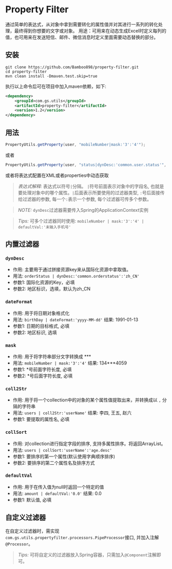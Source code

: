 # Property Filter
通过简单的表达式，从对象中拿到需要转化的属性值并对其进行一系列的转化处理，最终得到你想要的文字或对象。
用途：可用来在动态生成Excel时定义每列的值，也可用来在发送短信、邮件、微信消息时定义里面需要动态替换的部分。
## 安装
```shell
git clone https://github.com/Bamboo898/property-filter.git
cd property-filter
mvn clean install -Dmaven.test.skip=true
```
执行以上命令后可在项目中加入maven依赖，如下:
```xml
<dependency>
	<groupId>com.gs.utils</groupId> 
	<artifactId>property-filter</artifactId>
	<version>1.2</version>
</dependency>
```

## 用法
```java
PropertyUtils.getProperty(user, "mobileNumber|mask:'3':'4'");
```
或者
```java
PropertyUtils.getProperty(user, "status|dynDesc:'common.user.status'", applicationContext);
```
或者将表达式配置在XML或者properties中动态获取

> *表达式解释:* 表达式以符号`|`分隔。 `|`符号前面表示对象中的字段名, 也就是要处理对象中的哪个属性。`|`后面表示所要使用的过滤器类型, `:`号后面接传给过滤器的参数, 每一个`:`表示一个参数, 每个过滤器可传多个参数。  

> *NOTE:* `dynDesc`过滤器需要传入Spring的ApplicationContext实例

> *Tips:* 可多个过滤器同时使用: `mobileNumber | mask:'3':'4' | defaultVal:'未输入手机号'`

## 内置过滤器
### `dynDesc`
- 作用: 主要用于通过拼接资源key来从国际化资源中拿取值。
- 用法: `orderStatus | dynDesc:'common.orderstatus':'zh_CN'`
- 参数1: 国际化资源的Key，必填
- 参数2: 地区标识，选填，默认为zh_CN

### `dateFormat`
- 作用: 用于将日期对象格式化
- 用法: `birthDay | dateFormat:'yyyy-MM-dd'` 结果: 1991-01-13
- 参数1: 日期的目标格式, 必填
- 参数2: 地区标识, 选填

### `mask`
- 作用: 用于将字符串部分文字转换成 ***
- 用法: `mobileNumber | mask:'3':'4'` 结果: 134***4059
- 参数1: *号前面字符长度, 必填
- 参数2: *号后面字符长度, 必填

### `coll2Str`
- 作用: 用于将一个collection中的对象的某个属性值提取出来，并转换成以 `,` 分隔的字符串
- 用法: `users | coll2Str:'userName'` 结果: 李四, 王五, 赵六
- 参数1: 要提取的属性名, 必填

### `collSort`
- 作用: 对collection进行指定字段的排序, 支持多属性排序。将返回ArrayList。
- 用法: `users | collSort:'userName':'age.desc'`
- 参数1: 要排序的第一个属性(默认使用字典顺序排序)
- 参数2: 要排序的第二个属性名及排序方式

### `defaultVal`
- 作用: 用于在传入值为null时返回一个特定的值
- 用法: `amount | defaultVal:'0.0'` 结果: 0.0
- 参数1: 默认值, 必填

## 自定义过滤器
在自定义过滤器时，需实现`com.gs.utils.propertyfilter.processors.PipeProcessor`接口, 并加入注解`@Processor`。

> *Tips:* 可将自定义的过滤器放入Spring容器，只需加入`@Component`注解即可。
